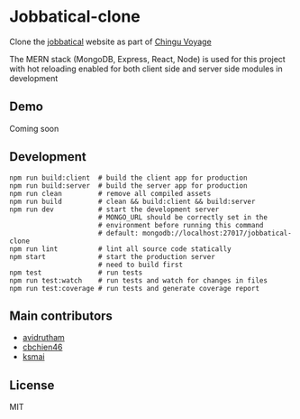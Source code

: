 # Jobbatical-clone
Clone the [jobbatical](https://jobbatical.com/) website as part of [Chingu Voyage](https://github.com/Chingu-cohorts/Chingu-dev-adventures)

The MERN stack (MongoDB, Express, React, Node) is used for this project with hot reloading enabled for both client side and server side modules in development

## Demo
Coming soon

## Development
```
npm run build:client  # build the client app for production
npm run build:server  # build the server app for production
npm run clean         # remove all compiled assets
npm run build         # clean && build:client && build:server
npm run dev           # start the development server
                      # MONGO_URL should be correctly set in the
                      # environment before running this command
                      # default: mongodb://localhost:27017/jobbatical-clone
npm run lint          # lint all source code statically
npm start             # start the production server
                      # need to build first
npm test              # run tests
npm run test:watch    # run tests and watch for changes in files
npm run test:coverage # run tests and generate coverage report
```

## Main contributors
- [avidrutham](https://github.com/luckyrose89)
- [cbchien46](https://cbchien.github.io/portfolio/)
- [ksmai](https://github.com/ksmai)

## License
MIT
